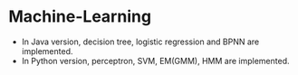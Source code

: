 # Machine-Learning

- In Java version, decision tree, logistic regression and BPNN are implemented.
- In Python version, perceptron, SVM, EM(GMM), HMM are implemented.